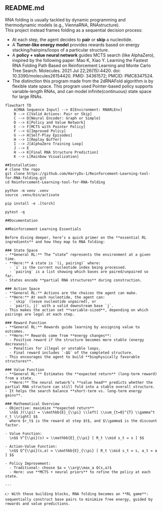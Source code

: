 ## README.md
RNA folding is usually tackled by dynamic programming and thermodynamic models (e.g., ViennaRNA, RNAstructure).  
This project instead frames folding as a sequential decision process:  

- At each step, the agent decides to **pair** or **skip** a nucleotide.  
- A **Turner-like energy model** provides rewards based on energy stacking/hairpins/loops of a particular structure.  
- A **policy + value neural network** guides MCTS search (like AlphaZero), inspired by the following paper: Mao K, Xiao Y. Learning the Fastest RNA Folding Path Based on Reinforcement Learning and Monte Carlo Tree Search. Molecules. 2021 Jul 22;26(15):4420. doi: 10.3390/molecules26154420. PMID: 34361572; PMCID: PMC8347524.
- The distinction this program made from the 2dRNAFold algorithm is by flexible state space. This program used Pointer-based policy supports variable-length RNAs, and can model infinite(continuous) state space for large RNAs. 

```mermaid
flowchart TD
    A[RNA Sequence Input] --> B[Environment: RNARLEnv]
    B --> C[Valid Actions: Pair or Skip]
    C --> D[Neural Encoder: Graph or Simple]
    D --> E[Policy and Value Network]
    E --> F[MCTS with Pointer Policy]
    F --> G[Improved Policy]
    G --> H[Self-Play Episodes]
    H --> I[Replay Buffer]
    I --> J[AlphaZero Training Loop]
    J --> E
    H --> K[Final RNA Structure Prediction]
    K --> L[Rainbow Visualization]

##Installation:
# clone the repo
git clone https://github.com/HarryDu-1/Reinforcement-Learning-tool-for-RNA-folding.git
cd Reinforcement-Learning-tool-for-RNA-folding

python -m venv .venv
source .venv/bin/activate

pip install -e .[torch]

pytest -q

##Documentation

##Reinforcement Learning Essentials  

Before diving deeper, here’s a quick primer on the **essential RL ingredients** and how they map to RNA folding:

### State Space
- **General RL:** The “state” represents the environment at a given time.  
- **Here:** A state is `(i, pairing)` where:
  - `i` is the current nucleotide index being processed.  
  - `pairing` is a list showing which bases are paired/unpaired so far.  
- States encode **partial RNA structures** during construction.

### Action Space
- **General RL:** Actions are the choices the agent can make.  
- **Here:** At each nucleotide, the agent can:
  - `skip` (leave nucleotide unpaired), or  
  - `pair(i, j)` with a valid downstream base `j`.  
- This makes the action set **variable-sized**, depending on which pairings are legal at each step.

### Reward Function
- **General RL:** Rewards guide learning by assigning value to outcomes.  
- **Here:** Rewards come from **energy changes**:
  - Positive reward if the structure becomes more stable (energy decreases).  
  - Penalties for illegal or unstable loops.  
  - Final reward includes `-ΔG` of the completed structure.  
- This encourages the agent to build **biophysically favorable structures**.

### Value Function
- **General RL:** Estimates the **expected return** (long-term reward) from a state.  
- **Here:** The neural network’s **value head** predicts whether the partial RNA structure can still fold into a stable overall structure.  
- It helps the search balance **short-term vs. long-term energy gains**.

### Mathematical Overview
- Objective: maximize **expected return**  
  \n$$ J(\\pi) = \\mathbb{E}_{\\pi} \\left[ \\sum_{t=0}^{T} \\gamma^t r_t \\right] $$  
  where $r_t$ is the reward at step $t$, and $\\gamma$ is the discount factor.  

- Value Function:  
  \n$$ V^{\\pi}(s) = \\mathbb{E}_{\\pi} [ R_t \\mid s_t = s ] $$  

- Action-Value Function:  
  \n$$ Q^{\\pi}(s,a) = \\mathbb{E}_{\\pi} [ R_t \\mid s_t = s, a_t = a ] $$  

- Policy Improvement:  
  - Traditional: choose $a = \\arg\\max_a Q(s,a)$  
  - Here: use **MCTS + neural priors** to refine the policy at each state.  

---

👉 With these building blocks, RNA folding becomes an **RL game**: sequentially construct base pairs to minimize free energy, guided by rewards and value predictions.
